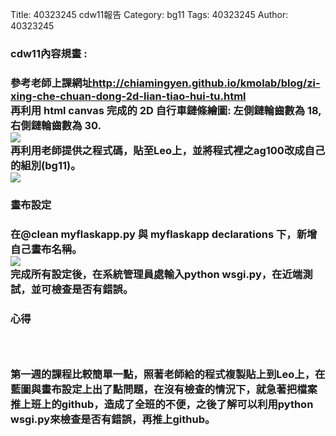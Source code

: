 Title: 40323245 cdw11報告
Category: bg11
Tags: 40323245
Author: 40323245

<h3>cdw11內容規畫 : <h3>
<!-- PELICAN_END_SUMMARY -->
參考老師上課網址<a href="http://chiamingyen.github.io/kmolab/blog/zi-xing-che-chuan-dong-2d-lian-tiao-hui-tu.html">http://chiamingyen.github.io/kmolab/blog/zi-xing-che-chuan-dong-2d-lian-tiao-hui-tu.html</a>
<br/>
再利用 html canvas 完成的 2D 自行車鏈條繪圖:
左側鏈輪齒數為 18, 右側鏈輪齒數為 30.
<br/>
<img src="http://i.imgur.com/keaUyiw.png?1">
<br/>
再利用老師提供之程式碼，貼至Leo上，並將程式裡之ag100改成自己的組別(bg11)。
<br/>
<img src="http://i.imgur.com/JuOWIOc.png?1">
<br/>
<h3>畫布設定<h3>
在@clean myflaskapp.py 與 myflaskapp declarations 下，新增自己畫布名稱。
<br/>
<img src="http://i.imgur.com/oJ2WMRF.png?1">
<br/>
完成所有設定後，在系統管理員處輸入python wsgi.py，在近端測試，並可檢查是否有錯誤。
<br/>
<h3>心得<h3>
<br/>
<h3>第一週的課程比較簡單一點，照著老師給的程式複製貼上到Leo上，在藍圖與畫布設定上出了點問題，在沒有檢查的情況下，就急著把檔案推上班上的github，造成了全班的不便，之後了解可以利用python wsgi.py來檢查是否有錯誤，再推上github。<h3>



